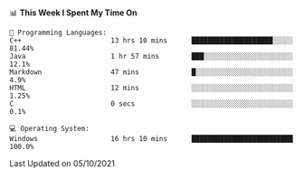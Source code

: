 
<!--START_SECTION:waka-->
📊 **This Week I Spent My Time On** 

```text
💬 Programming Languages: 
C++                      13 hrs 10 mins      ████████████████████░░░░░   81.44% 
Java                     1 hr 57 mins        ███░░░░░░░░░░░░░░░░░░░░░░   12.1% 
Markdown                 47 mins             █░░░░░░░░░░░░░░░░░░░░░░░░   4.9% 
HTML                     12 mins             ░░░░░░░░░░░░░░░░░░░░░░░░░   1.25% 
C                        0 secs              ░░░░░░░░░░░░░░░░░░░░░░░░░   0.1%

💻 Operating System: 
Windows                  16 hrs 10 mins      █████████████████████████   100.0%

```


 Last Updated on 05/10/2021
<!--END_SECTION:waka-->
